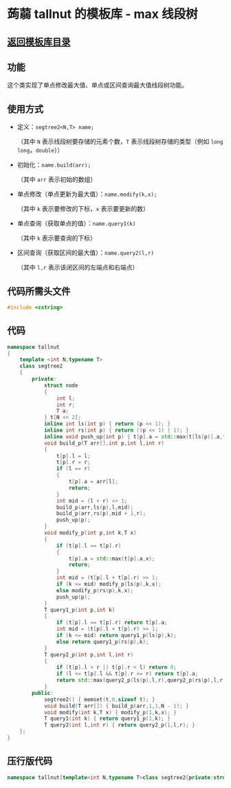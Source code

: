 # 蒟蒻 tallnut 的模板库 - max 线段树
## [返回模板库目录](https://www.luogu.com.cn/paste/yw5teupm)
## 功能
这个类实现了单点修改最大值、单点或区间查询最大值线段树功能。
## 使用方式
- 定义：`segtree2<N,T> name;`
  
  （其中 `N` 表示线段树要存储的元素个数，`T` 表示线段树存储的类型（例如 `long long`，`double`））
  
- 初始化：`name.build(arr);`
  
  （其中 `arr` 表示初始的数组）
  
- 单点修改（单点更新为最大值）：`name.modify(k,x);`
  
  （其中 `k` 表示要修改的下标，`x` 表示要更新的数）
  
- 单点查询（获取单点的值）：`name.query1(k)`
  
  （其中 `k` 表示要查询的下标）

- 区间查询（获取区间的最大值）：`name.query2(l,r)`
  
  （其中 `l,r` 表示该闭区间的左端点和右端点）
## 代码所需头文件
```cpp
#include <cstring>
```
## 代码
```cpp
namespace tallnut
{
    template <int N,typename T>
    class segtree2
    {
        private:
            struct node
            {
                int l;
                int r;
                T a;
            } t[N << 2];
            inline int ls(int p) { return (p << 1); }
            inline int rs(int p) { return ((p << 1) | 1); }
            inline void push_up(int p) { t[p].a = std::max(t[ls(p)].a,t[rs(p)].a); }
            void build_p(T arr[],int p,int l,int r)
			{
				t[p].l = l;
				t[p].r = r;
				if (l == r)
				{
					t[p].a = arr[l];
					return;
				}
				int mid = (l + r) >> 1;
				build_p(arr,ls(p),l,mid);
				build_p(arr,rs(p),mid + 1,r);
				push_up(p);
			}
            void modify_p(int p,int k,T x)
            {
                if (t[p].l == t[p].r)
				{
					t[p].a = std::max(t[p].a,x);
					return;
				}
				int mid = (t[p].l + t[p].r) >> 1;
				if (k <= mid) modify_p(ls(p),k,x);
				else modify_p(rs(p),k,x);
				push_up(p);
            }
            T query1_p(int p,int k)
			{
				if (t[p].l == t[p].r) return t[p].a;
				int mid = (t[p].l + t[p].r) >> 1;
				if (k <= mid) return query1_p(ls(p),k);
				else return query1_p(rs(p),k);
			}
            T query2_p(int p,int l,int r)
            {
                if (t[p].l > r || t[p].r < l) return 0;
				if (l <= t[p].l && t[p].r <= r) return t[p].a;
				return std::max(query2_p(ls(p),l,r),query2_p(rs(p),l,r));
            }
        public:
            segtree2() { memset(t,0,sizeof t); }
			void build(T arr[]) { build_p(arr,1,1,N - 1); }
			void modify(int k,T x) { modify_p(1,k,x); }
			T query1(int k) { return query1_p(1,k); }
			T query2(int l,int r) { return query2_p(1,l,r); }
    };
}
```
## 压行版代码
```cpp
namespace tallnut{template<int N,typename T>class segtree2{private:struct node{int l;int r;T a;}t[N<<2];inline int ls(int p){return(p<<1);}inline int rs(int p){return((p<<1)|1);}inline void push_up(int p){t[p].a=std::max(t[ls(p)].a,t[rs(p)].a);}void build_p(T arr[],int p,int l,int r){t[p].l=l;t[p].r=r;if(l==r){t[p].a=arr[l];return;}int mid=(l+r)>>1;build_p(arr,ls(p),l,mid);build_p(arr,rs(p),mid+1,r);push_up(p);}void modify_p(int p,int k,T x){if(t[p].l==t[p].r){t[p].a=std::max(t[p].a,x);return;}int mid=(t[p].l+t[p].r)>>1;if(k<=mid)modify_p(ls(p),k,x);else modify_p(rs(p),k,x);push_up(p);}T query1_p(int p,int k){if(t[p].l==t[p].r)return t[p].a;int mid=(t[p].l+t[p].r)>>1;if(k<=mid)return query1_p(ls(p),k);else return query1_p(rs(p),k);}T query2_p(int p,int l,int r){if(t[p].l>r||t[p].r<l)return 0;if(l<=t[p].l&&t[p].r<=r)return t[p].a;return std::max(query2_p(ls(p),l,r),query2_p(rs(p),l,r));}public:segtree2(){memset(t,0,sizeof t);}void build(T arr[]){build_p(arr,1,1,N-1);}void modify(int k,T x){modify_p(1,k,x);}T query1(int k){return query1_p(1,k);}T query2(int l,int r){return query2_p(1,l,r);}};}
```

